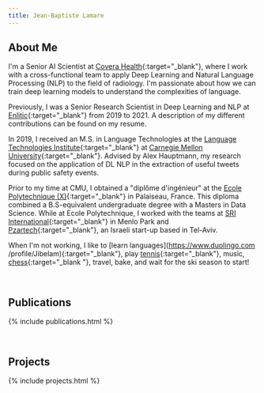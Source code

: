 ```yaml
---
title: Jean-Baptiste Lamare
---
```


## About Me
I'm a Senior AI Scientist at [Covera Health](https://www.coverahealth.com/){:target="_blank"}, 
where I work with a cross-functional team to apply Deep Learning and Natural Language
 Processing (NLP) to the field of radiology. I'm passionate about 
  how we can train deep learning models to understand the complexities of
   language.

Previously, I was a Senior Research Scientist in Deep Learning and NLP at 
[Enlitic](https://www.enlitic.com){:target="_blank"} from 2019 to 2021. A description of 
my different contributions can be found on my resume.
   
In 2019, I received an M.S. in Language Technologies at
 the [Language Technologies Institute](https://www.lti.cs.cmu.edu/){:target="_blank"} at
  [Carnegie Mellon University](https://www.cmu.edu/){:target="_blank"}. Advised by Alex
   Hauptmann, my research focused on the application of DL NLP in the 
    extraction of useful tweets during public safety events.
    
Prior to my time at CMU, I obtained a "diplôme d'ingénieur" at the [Ecole
 Polytechnique (X)](https://www.polytechnique.edu/en){:target="_blank"}
 in Palaiseau, France. This diploma combined a B.S-equivalent undergraduate degree
  with a Masters in Data Science. While at Ecole Polytechnique, I
   worked with the teams at [SRI International](https://www.sri.com/){:target="_blank"} in
    Menlo Park and [Pzartech](https://www.pzartech.com/){:target="_blank"}, an Israeli start-up based in Tel-Aviv.
    
When I'm not working, I like to [learn languages](https://www.duolingo.com
/profile/Jibelam){:target="_blank"}, play [tennis](https://m.tennislink.usta.com/statsandstandings/StatsAndStandings.aspx?t=8&par1=DB00923927D0A18695940B4A09684FAE3D&par2=2019&par3=0){:target="_blank"}, 
music, [chess](https://www.chess.com/member/jlamare){:target="_blank
"}, travel, bake, and wait for the ski season to start!


<br/>
  
## Publications
{% include publications.html %}

<br/>

## Projects
{% include projects.html %}
